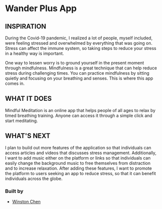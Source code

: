# Wander Plus App 

## INSPIRATION

During the Covid-19 pandemic, I realized a lot of people, myself included, were feeling stressed and overwhelmed by everything that was going on. Stress can affect the immune system, so taking steps to reduce your stress in a healthy way is important.

One way to lessen worry is to ground yourself in the present moment through mindfulness. Mindfulness is a great technique that can help reduce stress during challenging times. You can practice mindfulness by sitting quietly and focusing on your breathing and senses. This is where this app comes in. 

## WHAT IT DOES

Mindful Meditation is an online app that helps people of all ages to relax by timed breathing training. Anyone can access it through a simple click and start meditating.

## WHAT'S NEXT

I plan to build out more features of the application so that individuals can access articles and videos that discusses stress management. Additionally, I want to add music either on the platform or links so that individuals can easily change the background music to free themselves from distraction and to increase relaxation. After adding these features, I want to promote the platform to users seeking an app to reduce stress, so that it can benefit individuals across the globe. 

### Built by 
* [Winston Chen](https://www.linkedin.com/in/winston-c/)
